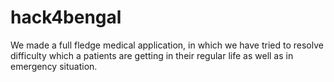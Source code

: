 # hack4bengal
We made a full fledge medical application, in which we have tried to resolve difficulty which a patients are getting in their regular life as well as in emergency situation.

